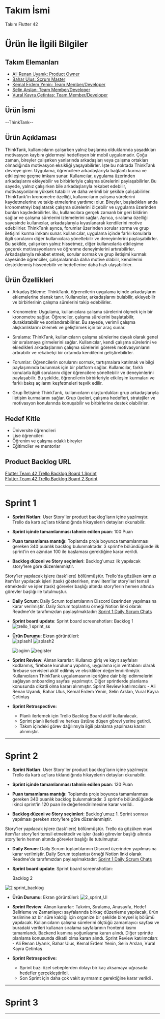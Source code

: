 # **Takım İsmi**

Takım Flutter 42

# Ürün İle İlgili Bilgiler

## Takım Elemanları

- [Ali Renan Uyanık: Product Owner](https://www.linkedin.com/in/renanuya/)
- [Bahar Ulus: Scrum Master](https://www.linkedin.com/in/bahar-uluss/)
- [Kemal Erdem Yenin: Team Member/Developer](https://www.linkedin.com/in/kemal-erdem-yenin/)
- [Selin Arslan: Team Member/Developer](https://www.linkedin.com/in/selinarslan03/)
- [Vural Kayra Çetintaş: Team Member/Developer](https://www.linkedin.com/in/vural-kayra-cetintas/)

## Ürün İsmi

--ThinkTank--

## Ürün Açıklaması

ThinkTank, kullanıcıların çalışırken yalnız başlarına olduklarında yaşadıkları motivasyon kaybını gidermeyi hedefleyen bir mobil uygulamadır. Çoğu zaman, bireyler çalışırken yanlarında arkadaşları veya çalışma ortakları olmadığında motivasyon eksikliği yaşayabilirler. İşte bu noktada ThinkTank devreye girer. Uygulama, öğrencilere arkadaşlarıyla bağlantı kurma ve etkileşime geçme imkanı sunar. Kullanıcılar, uygulama üzerinden arkadaşlarını ekleyebilir ve birbirleriyle çalışma sürelerini paylaşabilirler. Bu sayede, yalnız çalışırken bile arkadaşlarıyla rekabet edebilir, motivasyonlarını yüksek tutabilir ve daha verimli bir şekilde çalışabilirler. ThinkTank'in kronometre özelliği, kullanıcıların çalışma sürelerini kaydetmelerine ve takip etmelerine yardımcı olur. Bireyler, başladıkları anda kronometreyi başlatarak çalışma sürelerini ölçebilir ve uygulama üzerinden bunları kaydedebilirler. Bu, kullanıcılara gerçek zamanlı bir geri bildirim sağlar ve çalışma sürelerini izlemelerini sağlar. Ayrıca, sıralama özelliği sayesinde kullanıcılar, arkadaşlarıyla kıyaslanarak kendilerini motive edebilirler. ThinkTank ayrıca, forumlar üzerinden sorular sorma ve grup iletişimi kurma imkanı sunar. kullanıcılar, uygulama içinde farklı konularla ilgili sorularını diğer kullanıcılara yöneltebilir ve deneyimlerini paylaşabilirler. Bu şekilde, çalışırken yalnız hissetmez, diğer kullanıcılarla etkileşime geçerek motivasyonlarını ve öğrenme deneyimlerini artırabilirler. Arkadaşlarıyla rekabet etmek, sorular sormak ve grup iletişimi kurmak sayesinde öğrenciler, çalışmalarında daha motive olabilir, kendilerini desteklenmiş hissedebilir ve hedeflerine daha hızlı ulaşabilirler.

## Ürün Özellikleri

- Arkadaş Ekleme: ThinkTank, öğrencilerin uygulama içinde arkadaşlarını eklemelerine olanak tanır. Kullanıcılar, arkadaşlarını bulabilir, ekleyebilir ve birbirlerinin çalışma sürelerini takip edebilirler.

- Kronometre: Uygulama, kullanıcılara çalışma sürelerini ölçmek için bir kronometre sağlar. Öğrenciler, çalışma sürelerini başlatabilir, duraklatabilir ve sonlandırabilirler. Bu sayede, verimli çalışma alışkanlıklarını izlemek ve geliştirmek için bir araç sunar.

- Sıralama: ThinkTank, kullanıcıların çalışma sürelerine dayalı olarak genel bir sıralamaya girmelerini sağlar. Kullanıcılar, kendi çalışma sürelerini ve ekledikleri arkadaşlarının çalışma sürelerini görerek motivasyonlarını artırabilir ve rekabetçi bir ortamda kendilerini geliştirebilirler.

- Forumlar: Öğrencilerin sorularını sormak, tartışmalara katılmak ve bilgi paylaşımında bulunmak için bir platform sağlar. Kullanıcılar, farklı konularla ilgili sorularını diğer öğrencilere yöneltebilir ve deneyimlerini paylaşabilir. Bu şekilde, öğrencilerin birbirleriyle etkileşim kurmaları ve farklı bakış açılarını keşfetmeleri teşvik edilir.

- Grup İletişimi: ThinkTank, kullanıcıların oluşturdukları grup arkadaşlarıyla iletişim kurmalarını sağlar. Grup üyeleri, çalışma hedefleri, stratejiler ve motivasyon konularında konuşabilir ve birbirlerine destek olabilirler.

## Hedef Kitle

- Üniversite öğrencileri
- Lise öğrencileri
- Öğrenim ve çalışma odaklı bireyler
- Eğitimciler ve mentorlar



## Product Backlog URL

[Flutter Team 42 Trello Backlog Board 1.Sprint](https://trello.com/invite/b/2e69xpzn/ATTI0c01a3db55d637e2b473971f37c18f9f204616A5/f-42-team-1sprint)
<br>
[Flutter Team 42 Trello Backlog Board 2.Sprint](https://trello.com/b/qDCcWj0s/f-42-team-2sprint)

---

# Sprint 1

- **Sprint Notları**: User Story'ler product backlog'ların içine yazılmıştır. Trello da kartı aç'lara tıklandığında hikayelerin detayları okunabilir.

- **Sprint içinde tamamlanması tahmin edilen puan**: 100 Puan

- **Puan tamamlama mantığı**: Toplamda proje boyunca tamamlanması gereken 340 puanlık backlog bulunmaktadır. 3 sprint'e bölündüğünde ilk sprint'in en azından 100 ile başlaması gerektiğine karar verildi.

- **Backlog düzeni ve Story seçimleri**: Backlog'umuz ilk yapılacak story'lere göre düzenlenmiştir.

Story'ler yapılacak işlere (task'lere) bölünmüştür. Trello'da gözüken kırmızı item'lar yapılacak işleri (task) gösterirken, mavi item'lar story'leri temsil etmektedir ve işler (task) görevler başlığı altında story'lerin hemen altında görevler başlığı ile tutulmuştur. 

- **Daily Scrum**: Daily Scrum toplantılarının Discord üzerinden yapılmasına karar verilmiştir. Daily Scrum toplantısı örneği Notion linki olarak Readme'de tarafımızdan paylaşılmaktadır: [Sprint 1 Daily Scrum Chats](https://www.notion.so/F-42-Daily-Scrum-2d035ade81164ba7b94bd076f75c33db?pvs=4)

- **Sprint board update**: Sprint board screenshotları: 
Backlog 1 ![trello_1 sprint_ss](https://github.com/Renanuya/F-42-bootcamp/assets/74377173/8b4ae84c-e25e-4972-a1be-25aaebc060c5)
  


- **Ürün Durumu**: Ekran görüntüleri:
  <br>
  ![splash1](https://github.com/Renanuya/F-42-bootcamp/assets/74377173/c254dd22-f71c-4d15-a150-d815fb0be3ee)
  ![splash2](https://github.com/Renanuya/F-42-bootcamp/assets/74377173/52777430-d93f-46e8-913c-aba41825de13)
  
  ![loginn](https://github.com/Renanuya/F-42-bootcamp/assets/74377173/08126f54-1cc4-4a7e-abf1-068d8bd5f369)
  ![register](https://github.com/Renanuya/F-42-bootcamp/assets/74377173/e74a8bce-b4fc-4ce0-bcfb-117b9f107926)

- **Sprint Review**: 
Alınan kararlar: Kullanıcı giriş ve kayıt sayfaları kodlanmış, firebase kurulumu yapılmış, uygulama için veritabanı olarak firebase servisleri aktif edilmiş ve eksiklikler değerlendirilmiştir. Kullanıcıların ThinkTank uygulamasının içeriğine dair bilgi edinmelerini sağlayan onboarding sayfası yapılmıştır. Diğer sprintlerde planlama konusunda dikatli olma kararı alınmıştır. Sprint Review katılımcıları: - Ali Renan Uyanık, Bahar Ulus, Kemal Erdem Yenin, Selin Arslan, Vural Kayra Çetintaş
- **Sprint Retrospective:**
  - Planlı ilerlemek için Trello Backlog Board aktif kullanılacak.
  - Sprint planlı ilerledi ve herkes üstüne düşen görevi yerine getirdi.
  - Takım içindeki görev dağılımıyla ilgili planlama yapılması kararı alınmıştır.
    


---

# Sprint 2
- **Sprint Notları**: User Story'ler product backlog'ların içine yazılmıştır. Trello da kartı aç'lara tıklandığında hikayelerin detayları okunabilir.

- **Sprint içinde tamamlanması tahmin edilen puan**: 120 Puan

- **Puan tamamlama mantığı**: Toplamda proje boyunca tamamlanması gereken 340 puanlık backlog bulunmaktadır. 3 sprint'e bölündüğünde ikinci sprint'in 120 puan ile değerlendirilmesine karar verildi.

- **Backlog düzeni ve Story seçimleri**: Backlog'umuz 1. Sprint sonrası yapılması gereken story'lere göre düzenlenmiştir.

Story'ler yapılacak işlere (task'lere) bölünmüştür. Trello da gözüken mavi item'lar story'leri temsil etmektedir ve işler (task) görevler başlığı altında story'lerin hemen altında görevler başlığı ile tutulmuştur. 

- **Daily Scrum**: Daily Scrum toplantılarının Discord üzerinden yapılmasına karar verilmiştir. Daily Scrum toplantısı örneği Notion linki olarak Readme'de tarafımızdan paylaşılmaktadır: [Sprint 1 Daily Scrum Chats](https://www.notion.so/F-42-Daily-Scrum-2d035ade81164ba7b94bd076f75c33db?pvs=4)

- **Sprint board update**: Sprint board screenshotları: 

  Backlog 2

![2 sprint_backlog](https://github.com/Renanuya/F-42-bootcamp/assets/74377173/b9b1a5f8-b91f-4d5d-bbc1-d143b089cf10)



- **Ürün Durumu**: Ekran görüntüleri:
![2_sprint_UI](https://github.com/Renanuya/F-42-bootcamp/assets/74377173/bac1ced2-a862-46ff-83f3-7bbc7c36a84d)

- **Sprint Review**: 
Alınan kararlar: Takvim, Sıralama, Anasayfa, Hedef Belirleme ve Zamanlayıcı sayfalarında birkaç düzenleme yapılacak, ürün teslimine az bir süre kaldığı için organize bir şekilde bireysel iş bölümü yapılacak. Kullanıcıların çalışma sürelerini ölçtüğü zamanlayıcı sayfası ve buradaki verileri kullanan sıralama sayfalarının frontend kısmı tamamlandı. Backend kısmına yoğunlaşma kararı alındı. Diğer sprintte planlama konusunda dikatli olma kararı alındı. Sprint Review katılımcıları: - Ali Renan Uyanık, Bahar Ulus, Kemal Erdem Yenin, Selin Arslan, Vural Kayra Çetintaş
- **Sprint Retrospective:**
  - Sprint bazı özel sebeplerden dolayı bir kaç aksamaya uğrasada hedefler gerçekleştirildi.
  - Son Sprint için daha çok vakit ayırmamız gerektiğine karar verildi .

---

# Sprint 3

---
